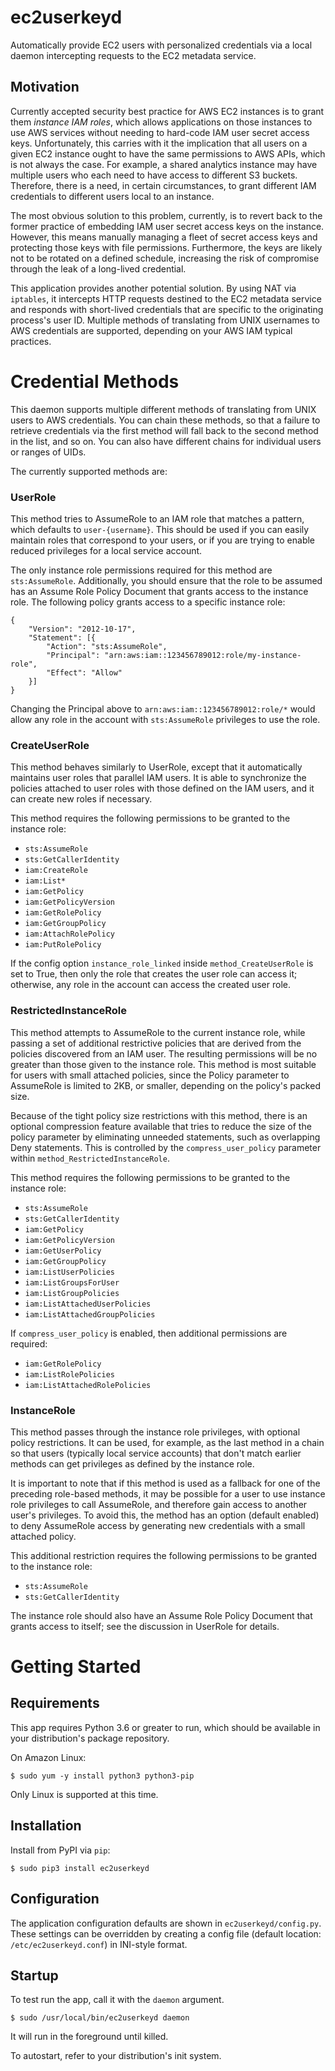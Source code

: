 # ec2userkeyd

Automatically provide EC2 users with personalized credentials via a
local daemon intercepting requests to the EC2 metadata service.

## Motivation

Currently accepted security best practice for AWS EC2 instances is to
grant them *instance IAM roles*, which allows applications on those
instances to use AWS services without needing to hard-code IAM user
secret access keys. Unfortunately, this carries with it the
implication that all users on a given EC2 instance ought to have the
same permissions to AWS APIs, which is not always the case. For
example, a shared analytics instance may have multiple users who each
need to have access to different S3 buckets. Therefore, there is a
need, in certain circumstances, to grant different IAM credentials to
different users local to an instance.

The most obvious solution to this problem, currently, is to revert
back to the former practice of embedding IAM user secret access keys
on the instance. However, this means manually managing a fleet of
secret access keys and protecting those keys with file permissions.
Furthermore, the keys are likely not to be rotated on a defined
schedule, increasing the risk of compromise through the leak of a
long-lived credential.

This application provides another potential solution. By using NAT via
`iptables`, it intercepts HTTP requests destined to the EC2 metadata
service and responds with short-lived credentials that are specific to
the originating process's user ID. Multiple methods of translating
from UNIX usernames to AWS credentials are supported, depending on
your AWS IAM typical practices.

# Credential Methods

This daemon supports multiple different methods of translating from
UNIX users to AWS credentials. You can chain these methods, so that a
failure to retrieve credentials via the first method will fall back to
the second method in the list, and so on. You can also have different
chains for individual users or ranges of UIDs.

The currently supported methods are:

### UserRole

This method tries to AssumeRole to an IAM role that matches a pattern,
which defaults to `user-{username}`. This should be used if you can
easily maintain roles that correspond to your users, or if you are
trying to enable reduced privileges for a local service account.

The only instance role permissions required for this method are
`sts:AssumeRole`. Additionally, you should ensure that the role to be
assumed has an Assume Role Policy Document that grants access to the
instance role. The following policy grants access to a specific
instance role:

    {
        "Version": "2012-10-17",
        "Statement": [{
            "Action": "sts:AssumeRole",
            "Principal": "arn:aws:iam::123456789012:role/my-instance-role",
            "Effect": "Allow"
        }]
    }
    
Changing the Principal above to `arn:aws:iam::123456789012:role/*`
would allow any role in the account with `sts:AssumeRole` privileges
to use the role.

### CreateUserRole

This method behaves similarly to UserRole, except that it
automatically maintains user roles that parallel IAM users. It is able
to synchronize the policies attached to user roles with those defined
on the IAM users, and it can create new roles if necessary.

This method requires the following permissions to be granted to the
instance role:

* `sts:AssumeRole`
* `sts:GetCallerIdentity`
* `iam:CreateRole`
* `iam:List*`
* `iam:GetPolicy`
* `iam:GetPolicyVersion`
* `iam:GetRolePolicy`
* `iam:GetGroupPolicy`
* `iam:AttachRolePolicy`
* `iam:PutRolePolicy`

If the config option `instance_role_linked` inside
`method_CreateUserRole` is set to True, then only the role that
creates the user role can access it; otherwise, any role in the
account can access the created user role.

### RestrictedInstanceRole

This method attempts to AssumeRole to the current instance role, while
passing a set of additional restrictive policies that are derived from
the policies discovered from an IAM user. The resulting permissions
will be no greater than those given to the instance role. This method
is most suitable for users with small attached policies, since the
Policy parameter to AssumeRole is limited to 2KB, or smaller,
depending on the policy's packed size. 

Because of the tight policy size restrictions with this method, there
is an optional compression feature available that tries to reduce the
size of the policy parameter by eliminating unneeded statements, such
as overlapping Deny statements. This is controlled by the
`compress_user_policy` parameter within
`method_RestrictedInstanceRole`.

This method requires the following permissions to be granted to the
instance role:

* `sts:AssumeRole`
* `sts:GetCallerIdentity`
* `iam:GetPolicy`
* `iam:GetPolicyVersion`
* `iam:GetUserPolicy`
* `iam:GetGroupPolicy`
* `iam:ListUserPolicies`
* `iam:ListGroupsForUser`
* `iam:ListGroupPolicies`
* `iam:ListAttachedUserPolicies`
* `iam:ListAttachedGroupPolicies`

If `compress_user_policy` is enabled, then additional permissions are
required:

* `iam:GetRolePolicy`
* `iam:ListRolePolicies`
* `iam:ListAttachedRolePolicies`

### InstanceRole

This method passes through the instance role privileges, with optional
policy restrictions. It can be used, for example, as the last method
in a chain so that users (typically local service accounts) that don't
match earlier methods can get privileges as defined by the instance
role.

It is important to note that if this method is used as a fallback for
one of the preceding role-based methods, it may be possible for a user
to use instance role privileges to call AssumeRole, and therefore gain
access to another user's privileges. To avoid this, the method has an
option (default enabled) to deny AssumeRole access by generating new
credentials with a small attached policy. 

This additional restriction requires the following permissions to be
granted to the instance role:

* `sts:AssumeRole`
* `sts:GetCallerIdentity`

The instance role should also have an Assume Role Policy Document that
grants access to itself; see the discussion in UserRole for details.


# Getting Started

## Requirements

This app requires Python 3.6 or greater to run, which should be
available in your distribution's package repository. 

On Amazon Linux:

    $ sudo yum -y install python3 python3-pip

Only Linux is supported at this time.

## Installation

Install from PyPI via `pip`:

    $ sudo pip3 install ec2userkeyd
    
## Configuration

The application configuration defaults are shown in
`ec2userkeyd/config.py`. These settings can be overridden by creating
a config file (default location: `/etc/ec2userkeyd.conf`) in INI-style
format.

## Startup

To test run the app, call it with the `daemon` argument.

    $ sudo /usr/local/bin/ec2userkeyd daemon

It will run in the foreground until killed. 

To autostart, refer to your distribution's init system.
